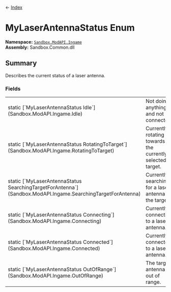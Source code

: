 ← [Index](index)
# MyLaserAntennaStatus Enum
**Namespace:** [`Sandbox.ModAPI.Ingame`](Sandbox.ModAPI.Ingame)  
**Assembly:** Sandbox.Common.dll  
## Summary
Describes the current status of a laser antenna.
### Fields
<table style="width: 100%">
<tr><td>static [`MyLaserAntennaStatus Idle`](Sandbox.ModAPI.Ingame.Idle)</td><td>Not doing anything and not connected.</td></tr>
<tr><td>static [`MyLaserAntennaStatus RotatingToTarget`](Sandbox.ModAPI.Ingame.RotatingToTarget)</td><td>Currently rotating towards the currently selected target.</td></tr>
<tr><td>static [`MyLaserAntennaStatus SearchingTargetForAntenna`](Sandbox.ModAPI.Ingame.SearchingTargetForAntenna)</td><td>Currently searching for a laser antenna at the target.</td></tr>
<tr><td>static [`MyLaserAntennaStatus Connecting`](Sandbox.ModAPI.Ingame.Connecting)</td><td>Currently connecting to a laser antenna.</td></tr>
<tr><td>static [`MyLaserAntennaStatus Connected`](Sandbox.ModAPI.Ingame.Connected)</td><td>Currently connected to a laser antenna.</td></tr>
<tr><td>static [`MyLaserAntennaStatus OutOfRange`](Sandbox.ModAPI.Ingame.OutOfRange)</td><td>The target antenna is out of range.</td></tr>
</table>
